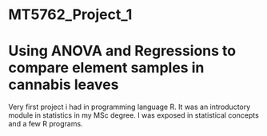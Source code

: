 # MT5762_Project_1
# Using ANOVA and Regressions to compare element samples in cannabis leaves

Very first project i had in programming language R. It was an introductory module in statistics in my MSc degree. I was exposed in statistical 
concepts and a few R programs.
